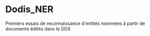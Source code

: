 # Dodis_NER
Premiers essais de reconnaissance d'entités nommées à partir de documents édités dans le DDS
